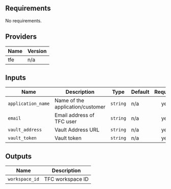## Requirements

No requirements.

## Providers

| Name | Version |
|------|---------|
| tfe | n/a |

## Inputs

| Name | Description | Type | Default | Required |
|------|-------------|------|---------|:--------:|
| `application_name` | Name of the application/customer | `string` | n/a | yes |
| `email` | Email address of TFC user | `string` | n/a | yes |
| `vault_address` | Vault Address URL | `string` | n/a | yes |
| `vault_token` | Vault token | `string` | n/a | yes |

## Outputs

| Name | Description |
|------|-------------|
| `workspace_id` | TFC workspace ID |
